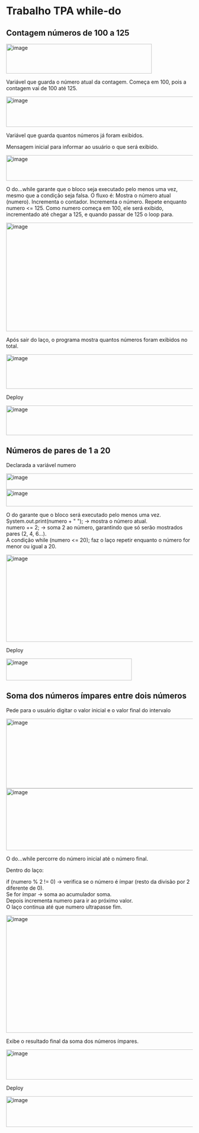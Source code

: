 <h1>Trabalho TPA while-do</h1>
<h2>Contagem números de 100 a 125</h2>
<img width="393" height="80" alt="image" src="https://github.com/user-attachments/assets/640ae21b-1f34-43a6-80aa-9ed8f41040ed" />
<p>Variável que guarda o número atual da contagem.
Começa em 100, pois a contagem vai de 100 até 125.</p>
<img width="684" height="82" alt="image" src="https://github.com/user-attachments/assets/f721108a-a7e0-420c-839a-fd36c4501df3" />
<p>Variável que guarda quantos números já foram exibidos.</p>
<p>Mensagem inicial para informar ao usuário o que será exibido.</p>
<img width="657" height="69" alt="image" src="https://github.com/user-attachments/assets/2e97ecd7-9850-46a0-bf9a-41b5b752963c" />
<p>O do...while garante que o bloco seja executado pelo menos uma vez, mesmo que a condição seja falsa.
O fluxo é:
Mostra o número atual (numero).
Incrementa o contador.
Incrementa o número.
Repete enquanto numero <= 125.
 Como numero começa em 100, ele será exibido, incrementado até chegar a 125, e quando passar de 125 o loop para.</p>
 <img width="666" height="293" alt="image" src="https://github.com/user-attachments/assets/be4863cb-fed3-45ba-a6bd-e818f0542ced" />
<p>Após sair do laço, o programa mostra quantos números foram exibidos no total.</p>
<img width="821" height="93" alt="image" src="https://github.com/user-attachments/assets/62eb8423-4f0e-4b0b-8c42-dac1b072db78" />
<p>Deploy</p>
<img width="1249" height="80" alt="image" src="https://github.com/user-attachments/assets/154164bb-8c4a-4265-a344-9a848a289eb4" />
<h2>Números de pares de 1 a 20</h2>
 <p>Declarada a variável numero</p>
<img width="780" height="43" alt="image" src="https://github.com/user-attachments/assets/74aec835-d151-4e23-a568-1be09d1c46d1" />
<img width="1075" height="46" alt="image" src="https://github.com/user-attachments/assets/d1c93be0-630a-431a-adbc-3f664a95d29f" />
<p>O do garante que o bloco será executado pelo menos uma vez.
<br>
System.out.print(numero + " "); → mostra o número atual.
<br>
numero += 2; → soma 2 ao número, garantindo que só serão mostrados pares (2, 4, 6...).
<br>
A condição while (numero <= 20); faz o laço repetir enquanto o número for menor ou igual a 20.</p>
<img width="954" height="235" alt="image" src="https://github.com/user-attachments/assets/1d35756f-7608-4804-86ca-928f240c36e2" />
<p>Deploy</p>
<img width="339" height="59" alt="image" src="https://github.com/user-attachments/assets/0bf12a62-00a0-4873-a18d-cfd8b2b44a1b" />
<h2>Soma dos números ímpares entre dois números</h2>
<p>Pede para o usuário digitar o valor inicial e o valor final do intervalo</p>
<img width="631" height="188" alt="image" src="https://github.com/user-attachments/assets/96a1038b-b8e0-4a0b-86fc-7d737788d7b7" />
<img width="705" height="167" alt="image" src="https://github.com/user-attachments/assets/dd7d41dc-c32d-4c7f-b888-589631cdc9c1" />
<p>O do...while percorre do número inicial até o número final.

Dentro do laço:

if (numero % 2 != 0) → verifica se o número é ímpar (resto da divisão por 2 diferente de 0).
<br>
Se for ímpar → soma ao acumulador soma.
<br>
Depois incrementa numero para ir ao próximo valor.
<br>
O laço continua até que numero ultrapasse fim.</p>
<img width="806" height="317" alt="image" src="https://github.com/user-attachments/assets/e1b9ac4d-e6f0-4b4e-8597-2dae21703e8b" />
<br>
<p>Exibe o resultado final da soma dos números ímpares.</p>
<img width="1186" height="81" alt="image" src="https://github.com/user-attachments/assets/f9b2505d-e16c-4399-99a3-00fa5796f62a" />
<p>Deploy</p>
<img width="611" height="83" alt="image" src="https://github.com/user-attachments/assets/ccb44695-5b50-4a64-aa68-837558f39885" />






